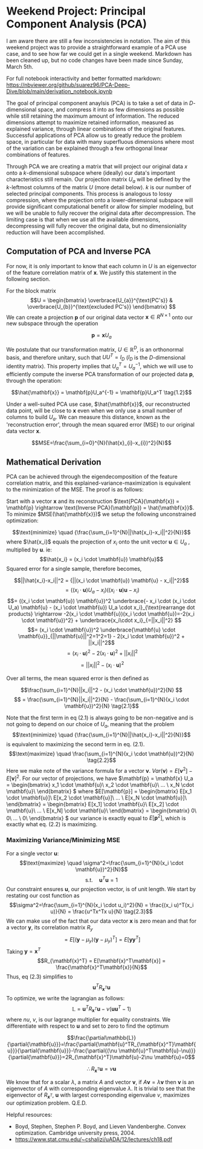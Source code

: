 # Weekend Project: Principal Component Analysis (PCA)

I am aware there are still a few inconsistencies in notation. The aim of this weekend project was to provide a straightforward example of a PCA use case, and to see how far we could get in a single weekend. Markdown has been cleaned up, but no code changes have been made since Sunday, March 5th.

For full notebook interactivity and better formatted markdown: https://nbviewer.org/github/suarez96/PCA-Deep-Dive/blob/main/derivation_notebook.ipynb

The goal of principal component anaylsis (PCA) is to take a set of data in $D$-dimensional space, and compress it into as few dimensions as possible while still retaining the maximum amount of information. The reduced dimensions attempt to maximize retained information, measured as explained variance, through linear combinations of the original features. Successful applications of PCA allow us to greatly reduce the problem space, in particular for data with many superfluous dimensions where most of the variation can be explained through a few orthogonal linear combinations of features. 

Through PCA we are creating a matrix that will project our original data $x$ onto a $k$-dimensional subspace where (ideally) our data's important characteristics still remain. Our projection matrix $U_a$ will be defined by the $k$-leftmost columns of the matrix $U$ (more detail below). $k$ is our number of selected principal components. This process is analogous to lossy compression, where the projection onto a lower-dimensional subspace will provide significant computational benefit or allow for simpler modeling, but we will be unable to fully recover the original data after decompression. The limiting case is that when we use all the available dimensions, decompressing will fully recover the original data, but no dimensioniality reduction will have been accomplished. 


## Computation of PCA and Inverse PCA

For now, it is only important to know that each column in $U$ is an eigenvector of the feature correlation matrix of $\mathbf{x}$. We justify this statement in the following section. 

For the block matrix
$$U = \begin{bmatrix}
\overbrace{U_{a}}^{\text{PC's}} & \overbrace{U_{b}}^{\text{excluded PC's}}
\end{bmatrix}
$$
We can create a projection $\mathbf{p}$ of our original data vector $\mathbf{x} \in R^{N \times 1}$ onto our new subspace through the operation

$$ \mathbf{p}=\mathbf{x}U_a \tag{1.1}$$

We postulate that our transformation matrix, $U \in \mathbb{R}^D$, is an orthonormal basis, and therefore unitary, such that $UU^T=I_D$ ($I_D$ is the $D$-dimensional identity matrix). This property implies that $U_a^T = U_a^{-1}$, which we will use to efficiently compute the inverse PCA transformation of our projected data $\mathbf{p}$, through the operation:

$$\hat{\mathbf{x}} = \mathbf{p}U_a^{-1} = \mathbf{p}U_a^T \tag{1.2}$$ 

Under a well-suited PCA use case, $\hat{\mathbf{x}}$, our reconstructed data point, will be close to $\mathbf{x}$ even when we only use a small number of columns to build $U_a$. We can measure this distance, known as the 'reconstruction error', through the mean squared error (MSE) to our original data vector $\mathbf{x}$.

$$MSE=\frac{\sum_{i=0}^{N}(\hat{x}_{i}-x_{i})^2}{N}$$


## Mathematical Derivation

PCA can be achieved through the eigendecomposition of the feature correlation matrix, and this explained-variance-maximization is equivalent to the minimization of the MSE. The proof is as follows:

Start with a vector $\mathbf{x}$ and its reconstruction $\text{PCA}(\mathbf{x}) = \mathbf{p} \rightarrow \text{Inverse PCA}(\mathbf{p}) = \hat{\mathbf{x}}$. To minimize $MSE(\hat{\mathbf{x}})$ we setup the following unconstrained optimization:

$$\text{minimize} \quad {\frac{\sum_{i=1}^{N}||\hat{x_i}-x_i||^2}{N}}$$
where $\hat{x_i}$ equals the projection of $x_i$ onto the unit vector $\mathbf{u} \in U_a$ , multiplied by $\mathbf{u}$. ie:
$$\hat{x_i} = (x_i \cdot \mathbf{u}) \mathbf{u}$$
Squared error for a single sample, therefore becomes,

$$||\hat{x_i}-x_i||^2 = {||(x_i \cdot \mathbf{u}) \mathbf{u} - x_i||^2}$$
$$= ((x_i \cdot \mathbf{u}) U_a - x_i)((x_i \cdot \mathbf{u}) \mathbf{u} - x_i) $$
$$= ((x_i \cdot \mathbf{u}) \mathbf{u})^2 \underbrace{- x_i \cdot (x_i \cdot U_a) \mathbf{u} - (x_i \cdot \mathbf{u}) U_a \cdot x_i}_{\text{rearrange dot products} \rightarrow -2(x_i \cdot \mathbf{u})(x_i \cdot \mathbf{u})=-2(x_i \cdot \mathbf{u})^2}  + \underbrace{x_i\cdot x_i}_{=||x_i||^2} $$
$$= (x_i \cdot \mathbf{u})^2 \underbrace{\mathbf{u} \cdot \mathbf{u}}_{||\mathbf{u}||^2=1^2=1} - 2(x_i \cdot \mathbf{u})^2 + ||x_i||^2$$
$$= (x_i \cdot \mathbf{u})^2 - 2(x_i \cdot \mathbf{u})^2 + ||x_i||^2$$
$$= ||x_i||^2 - (x_i \cdot \mathbf{u})^2$$

Over all terms, the mean squared error is then defined as

$$\frac{\sum_{i=1}^{N}||x_i||^2 - (x_i \cdot \mathbf{u})^2}{N} $$
$$ = \frac{\sum_{i=1}^{N}||x_i||^2}{N} - \frac{\sum_{i=1}^{N}(x_i \cdot \mathbf{u})^2}{N} \tag{2.1}$$

Note that the first term in eq $(2.1)$ is always going to be non-negative and is not going to depend on our choice of $U_a$, meaning that the problem 
$$\text{minimize} \quad {\frac{\sum_{i=1}^{N}||\hat{x_i}-x_i||^2}{N}}$$
is equivalent to maximizing the second term in eq. $(2.1)$.
$$\text{maximize} \quad \frac{\sum_{i=1}^{N}(x_i \cdot \mathbf{u})^2}{N} \tag{2.2}$$
Here we make note of the variance formula for a vector $\mathbf{v}$. $Var(\mathbf{v})=E[\mathbf{v}^2]-E[\mathbf{v}]^2$. For our vector of projections, we have
$\mathbf{p} = \mathbf{x} U_a = \begin{bmatrix} 
x_1 \cdot \mathbf{u}\\
x_2 \cdot \mathbf{u}\\
... \\
x_N \cdot \mathbf{u}\\
\end{bmatrix} $ where
$E[\mathbf{p}] = \begin{bmatrix} 
E[x_1 \cdot \mathbf{u}]\\
E[x_2 \cdot \mathbf{u}]\\
... \\
E[x_N \cdot \mathbf{u}]\\
\end{bmatrix}  = \begin{bmatrix} 
E[x_1] \cdot \mathbf{u}\\
E[x_2] \cdot \mathbf{u}\\
... \\
E[x_N] \cdot \mathbf{u}\\
\end{bmatrix} = \begin{bmatrix} 
0\\
0\\
... \\
0\\
\end{bmatrix} $
our variance is exactly equal to $E[\mathbf{p}^2]$, which is exactly what eq. $(2.2)$ is maximizing.

### Maximizing Variance/Minimizing MSE
For a single vector $\mathbf{u}$:
$$\text{maximize} \quad \sigma^2=\frac{\sum_{i=1}^{N}(x_i \cdot \mathbf{u})^2}{N}$$
$$\textrm{s.t.} \quad \mathbf{u}^T\mathbf{u}=1$$
Our constraint ensures $\mathbf{u}$, our projection vector, is of unit length.
We start by restating our cost function as $$\sigma^2=\frac{\sum_{i=1}^{N}(x_i \cdot u_i)^2}{N} = \frac{(x_i u)^T(x_i u)}{N} = \frac{u^Tx^Tx u}{N} \tag{2.3}$$
We can make use of the fact that our data vector $\mathbf{x}$ is zero mean and that for a vector $\mathbf{y}$, its correlation matrix $R_y$ $$ = E[(\mathbf{y}-\mu_y)(\mathbf{y}-\mu_y)^T] = E[\mathbf{y}\mathbf{y}^T]$$
Taking $\mathbf{y}=\mathbf{x}^T$ 
$$R_{\mathbf{x}^T} = E[\mathbf{x}^T\mathbf{x}] = \frac{\mathbf{x}^T\mathbf{x}}{N}$$Thus, eq $(2.3)$ simplifies to
$$\mathbf{u}^TR_{\mathbf{x}^T}\mathbf{u}$$
To optimize, we write the lagrangian as follows:
$$\mathbb{L} = \mathbf{u}^TR_{\mathbf{x}^T}\mathbf{u}  - \nu(\mathbf{u}\mathbf{u}^T-1)$$
where <em>nu</em>, $\nu$, is our lagrange multiplier for equality constraints. We differentiate with respect to $\mathbf{u}$ and set to zero to find the optimum

$$\frac{\partial\mathbb{L}}{\partial{\mathbf{u}}}=\frac{\partial{\mathbf{u}^TR_{\mathbf{x}^T}\mathbf{u}}}{\partial{\mathbf{u}}}-\frac{\partial{(\nu \mathbf{u}^T\mathbf{u}-\nu)}}{\partial{\mathbf{u}}}=2R_{\mathbf{x}^T}\mathbf{u}-2\nu \mathbf{u}=0$$

$$\therefore R_{\mathbf{x}^T}\mathbf{u}=\nu \mathbf{u}$$

We know that for a scalar $\lambda$, a matrix $A$ and vector $\mathbf{v}$, if $A\mathbf{v}=\lambda \mathbf{v}$ then $\mathbf{v}$ is an eigenvector of $A$ with corresponding eigenvalue $\lambda$. It is trivial to see that the eigenvector of $R_{\mathbf{x}^T}$, $\mathbf{u}$ with largest corresponding eigenvalue $\nu$, maximizes our optimization problem. Q.E.D.

Helpful resources: 
- Boyd, Stephen, Stephen P. Boyd, and Lieven Vandenberghe. Convex optimization. Cambridge university press, 2004.
- https://www.stat.cmu.edu/~cshalizi/uADA/12/lectures/ch18.pdf